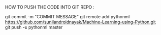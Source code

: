 HOW TO PUSH THE CODE INTO GIT REPO :

git commit -m "COMMIT MESSAGE"
git remote add pythonml https://github.com/sunilandroidnayak/Machine-Learning-using-Python.git
git push -u pythonml master